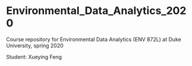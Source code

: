 # Environmental_Data_Analytics_2020
Course repository for Environmental Data Analytics (ENV 872L) at Duke University, spring 2020

Student: Xueying Feng
